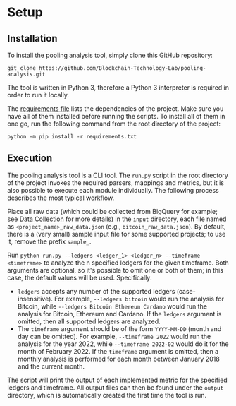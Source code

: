 # Setup

## Installation

To install the pooling analysis tool, simply clone this GitHub repository:

    git clone https://github.com/Blockchain-Technology-Lab/pooling-analysis.git

The tool is written in Python 3, therefore a Python 3 interpreter is required in order to run it locally.

The [requirements file](https://github.com/Blockchain-Technology-Lab/pooling-analysis/blob/main/requirements.txt) lists 
the dependencies of the project.
Make sure you have all of them installed before running the scripts. To install
all of them in one go, run the following command from the root directory of the
project:

    python -m pip install -r requirements.txt


## Execution

The pooling analysis tool is a CLI tool.
The `run.py` script in the root directory of the project invokes the required parsers, mappings and metrics, but it is
also possible to execute each module individually. The following process describes the most typical workflow.

Place all raw data (which could be collected from BigQuery for example; see [Data Collection](data.md) for more details)
in the `input` directory, each file named as `<project_name>_raw_data.json` (e.g., `bitcoin_raw_data.json`). By default,
there is a (very small) sample input file for some supported projects; to use it, remove the prefix `sample_`.

Run `python run.py --ledgers <ledger_1> <ledger_n> --timeframe <timeframe>` to
analyze the n specified ledgers for the given timeframe.
Both arguments are optional, so it's possible to omit one or both of them; in this case, the default values
will be used. Specifically:

- `ledgers` accepts any number of the supported ledgers (case-insensitive). For example, `--ledgers bitcoin`
would run the analysis for Bitcoin, while `--ledgers Bitcoin Ethereum Cardano` would run the analysis for Bitcoin,
Ethereum and Cardano. If the `ledgers` argument is omitted, then all supported ledgers are analyzed.
- The `timeframe` argument should be of the form `YYYY-MM-DD` (month and day can be omitted). For example,
`--timeframe 2022` would run the analysis for the year 2022, while `--timeframe 2022-02` would do it for the month of
February 2022. If the `timeframe` argument is omitted, then a monthly analysis is performed for each month between
January 2018 and the current month.

The script will print the output of each implemented metric for the specified ledgers and timeframe.
All output files can then be found under the `output` directory, which is automatically created the first time the tool is run.
